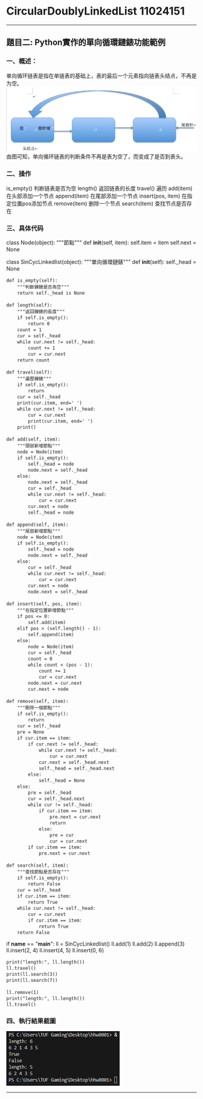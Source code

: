 # CircularDoublyLinkedList 11024151
---

## 題目二: Python實作的單向循環鏈錶功能範例
### 一、概述：
单向循环链表是指在单链表的基础上，表的最后一个元素指向链表头结点，不再是为空。
![執行結果](hww001.png)
由图可知，单向循环链表的判断条件不再是表为空了，而变成了是否到表头。

### 二、操作
is_empty() 判断链表是否为空
length() 返回链表的长度
travel() 遍历
add(item) 在头部添加一个节点
append(item) 在尾部添加一个节点
insert(pos, item) 在指定位置pos添加节点
remove(item) 删除一个节点
search(item) 查找节点是否存在

### 三、具体代码
class Node(object):
    """節點"""
    def __init__(self, item):
        self.item = item
        self.next = None


class SinCycLinkedlist(object):
    """單向循環鏈錶"""
    def __init__(self):
        self._head = None

    def is_empty(self):
        """判斷鍊錶是否為空"""
        return self._head is None

    def length(self):
        """返回鍊錶的長度"""
        if self.is_empty():
            return 0
        count = 1
        cur = self._head
        while cur.next != self._head:
            count += 1
            cur = cur.next
        return count

    def travel(self):
        """遍歷鍊錶"""
        if self.is_empty():
            return
        cur = self._head
        print(cur.item, end=' ')
        while cur.next != self._head:
            cur = cur.next
            print(cur.item, end=' ')
        print()

    def add(self, item):
        """頭部新增節點"""
        node = Node(item)
        if self.is_empty():
            self._head = node
            node.next = self._head
        else:
            node.next = self._head
            cur = self._head
            while cur.next != self._head:
                cur = cur.next
            cur.next = node
            self._head = node

    def append(self, item):
        """尾部新增節點"""
        node = Node(item)
        if self.is_empty():
            self._head = node
            node.next = self._head
        else:
            cur = self._head
            while cur.next != self._head:
                cur = cur.next
            cur.next = node
            node.next = self._head

    def insert(self, pos, item):
        """在指定位置新增節點"""
        if pos <= 0:
            self.add(item)
        elif pos > (self.length() - 1):
            self.append(item)
        else:
            node = Node(item)
            cur = self._head
            count = 0
            while count < (pos - 1):
                count += 1
                cur = cur.next
            node.next = cur.next
            cur.next = node

    def remove(self, item):
        """刪除一個節點"""
        if self.is_empty():
            return
        cur = self._head
        pre = None
        if cur.item == item:
            if cur.next != self._head:
                while cur.next != self._head:
                    cur = cur.next
                cur.next = self._head.next
                self._head = self._head.next
            else:
                self._head = None
        else:
            pre = self._head
            cur = self._head.next
            while cur != self._head:
                if cur.item == item:
                    pre.next = cur.next
                    return
                else:
                    pre = cur
                    cur = cur.next
            if cur.item == item:
                pre.next = cur.next

    def search(self, item):
        """查找節點是否存在"""
        if self.is_empty():
            return False
        cur = self._head
        if cur.item == item:
            return True
        while cur.next != self._head:
            cur = cur.next
            if cur.item == item:
                return True
        return False


if __name__ == "__main__":
    ll = SinCycLinkedlist()
    ll.add(1)
    ll.add(2)
    ll.append(3)
    ll.insert(2, 4)
    ll.insert(4, 5)
    ll.insert(0, 6)

    print("length:", ll.length())
    ll.travel()
    print(ll.search(3))
    print(ll.search(7))

    ll.remove(1)
    print("length:", ll.length())
    ll.travel()

### 四、執行結果截圖  
![執行結果](執行結果.png)


---
